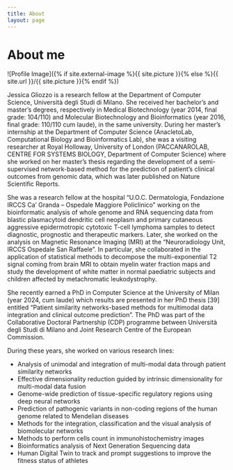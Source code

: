 ```yaml
---
title: About
layout: page
---
```


# About me

![Profile Image]({% if site.external-image %}{{ site.picture }}{% else %}{{ site.url }}/{{ site.picture }}{% endif %})

<p>Jessica Gliozzo is a research fellow at the Department of Computer Science, Università degli Studi di
Milano. She received her bachelor’s and master’s degrees, respectively in Medical Biotechnology (year
2014, final grade: 104/110) and Molecular Biotechnology and Bioinformatics (year 2016, final grade:
110/110 cum laude), in the same university. During her master’s internship at the Department of Computer
Science (AnacletoLab, Computational Biology and Bioinformatics Lab), she was a visiting researcher at
Royal Holloway, University of London (PACCANAROLAB, CENTRE FOR SYSTEMS BIOLOGY, Department of 
Computer Science) where she worked on her master’s thesis regarding the development of a semi-
supervised network-based method for the prediction of patient’s clinical outcomes from genomic data,
which was later published on Nature Scientific Reports.</p>

<p>She was a research fellow at the hospital “U.O.C. Dermatologia, Fondazione IRCCS Ca’ Granda – Ospedale
Maggiore Policlinico” working on the bioinformatic analysis of whole genome and RNA sequencing data
from blastic plasmacytoid dendritic cell neoplasm and primary cutaneous aggressive epidermotropic
cytotoxic T-cell lymphoma samples to detect diagnostic, prognostic and therapeutic markers. Later, she
worked on the analysis on Magnetic Resonance Imaging (MRI) at the “Neuroradiology Unit, IRCCS Ospedale
San Raffaele”. In particular, she collaborated in the application of statistical methods to decompose the
multi-exponential T2 signal coming from brain MRI to obtain myelin water fraction maps and study the
development of white matter in normal paediatric subjects and children affected by metachromatic
leukodystrophy.</p>

<p>She recently earned a PhD in Computer Science at the University of Milan (year 2024, cum laude) which
results are presented in her PhD thesis [39] entitled “Patient similarity networks-based methods for
multimodal data integration and clinical outcome prediction”. The PhD was part of the Collaborative
Doctoral Partnership (CDP) programme between Università degli Studi di Milano and Joint Research Centre
of the European Commission.</p>

<p>During these years, she worked on various research lines:</p>

<ul>
  <li>Analysis of unimodal and integration of multi-modal data through patient similarity networks</li>
  <li>Effective dimensionality reduction guided by intrinsic dimensionality for multi-modal data
fusion</li>
  <li>Genome-wide prediction of tissue-specific regulatory regions using deep neural networks</li>
  <li>Prediction of pathogenic variants in non-coding regions of the human genome related to
Mendelian diseases</li>
  <li>Methods for the integration, classification and the visual analysis of biomolecular networks</li>
  <li>Methods to perform cells count in immunohistochemistry images</li>
  <li>Bioinformatics analysis of Next Generation Sequencing data</li>
  <li>Human Digital Twin to track and prompt suggestions to improve the fitness status of athletes</li>
  
</ul>


